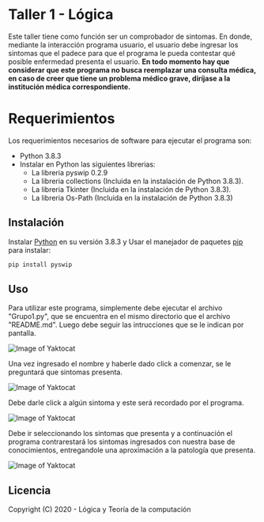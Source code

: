 # Taller 1 - Lógica

Este taller tiene como función ser un comprobador de sintomas. En donde, mediante la interacción programa usuario, el usuario debe ingresar los sintomas que el padece para que el programa le pueda contestar qué posible enfermedad presenta el usuario.
**En todo momento hay que considerar que este programa no busca reemplazar una consulta médica, en caso de creer que tiene un problema médico grave, diríjase a la institución médica correspondiente.**

# Requerimientos

Los requerimientos necesarios de software para ejecutar el programa son:
- Python 3.8.3
- Instalar en Python las siguientes librerias:
    - La libreria pyswip 0.2.9
    - La libreria collections (Incluida en la instalación de Python 3.8.3).
    - La libreria Tkinter (Incluida en la instalación de Python 3.8.3).
    - La libreria Os-Path (Incluida en la instalación de Python 3.8.3)


## Instalación

Instalar [Python](https://www.python.org/downloads/) en su versión 3.8.3 y
Usar el manejador de paquetes [pip](https://pip.pypa.io/en/stable/) para instalar:

```bash
pip install pyswip
```

## Uso
Para utilizar este programa, simplemente debe ejecutar el archivo "Grupo1.py", que se encuentra en el mismo directorio que el archivo "README.md". Luego debe seguir las intrucciones que se le indican por pantalla.

![Image of Yaktocat](https://octodex.github.com/images/yaktocat.png)

Una vez ingresado el nombre y haberle dado click a comenzar, se le preguntará que sintomas presenta.

![Image of Yaktocat](https://octodex.github.com/images/yaktocat.png)

Debe darle click a algún sintoma y este será recordado por el programa.

![Image of Yaktocat](https://octodex.github.com/images/yaktocat.png)

Debe ir seleccionando los sintomas que presenta y a continuación el programa contrarestará los sintomas ingresados con nuestra base de conocimientos, entregandole una aproximación a la patología que presenta.

![Image of Yaktocat](https://octodex.github.com/images/yaktocat.png)


## Licencia
Copyright (C) 2020 - Lógica y Teoría de la computación